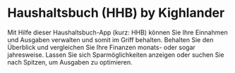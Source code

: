 # Haushaltsbuch (HHB) by Kighlander

Mit Hilfe dieser Haushaltsbuch-App (kurz: HHB) können Sie Ihre Einnahmen und Ausgaben verwalten und somit im Griff behalten.
Behalten Sie den Überblick und vergleichen Sie Ihre Finanzen monats- oder sogar jahresweise. Lassen Sie sich Sparmöglichkeiten anzeigen oder suchen Sie nach Spitzen, um Ausgaben zu optimieren.